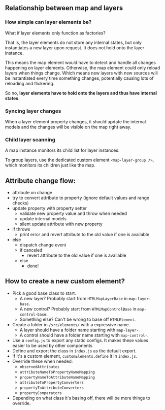 ## Relationship between map and layers

### How simple can layer elements be?

What if layer elements only function as factories?

That is, the layer elements do not store any internal states, but only instantiates a new layer upon request. It does not hold onto the layer instance.

This means the map element would have to detect and handle all changes happening on layer elements. Otherwise, the map element could only reload layers when things change. Which means new layers with new sources will be instantiated every time something changes, potentially causing lots of reloading and flickering.

So no, **layer elements have to hold onto the layers and thus have internal states**.

### Syncing layer changes

When a layer element property changes, it should update the internal models and the changes will be visible on the map right away.

### Child layer scanning

A map instance monitors its child list for layer instances.

To group layers, use the dedicated custom element `<map-layer-group />`, which monitors its children just like the map.

## Attribute change flow:

- attribute on change
- try to convert attribute to property (ignore default values and range checks)
- update property with property setter
    - validate new property value and throw when needed
    - update internal models
    - silent update attribute with new property
- if throws
    - print error and revert attribute to the old value if one is available
- else
    - dispatch change event
    - if canceled
        - revert attribute to the old value if one is available
    - else
        - done!

## How to create a new custom element?

- Pick a good base class to start.
    - A new layer? Probably start from `HTMLMapLayerBase` in `map-layer-base`.
    - A new control? Probably start from `HTMLMapControlBase` in `map-control-base`.
    - Something else? Can't be wrong to base off `HTMLElement`.
- Create a folder in `/src/elements/` with a expressive name.
    - A layer should have a folder name starting with `map-layer-`.
    - A control should have a folder name starting with `map-control-`.
- Use a `config.js` to export any static configs. It makes these values easier to be used by other components.
- Define and export the class in `index.js` as the default export.
- If it's a custom element, `customElements.define` it in `index.js`.
- Override these when needed:
    - `observedAttributes`
    - `attributeNameToPropertyNameMapping`
    - `propertyNameToAttributeNameMapping`
    - `attributeToPropertyConverters`
    - `propertyToAttributeConverters`
    - `propertyComparators`
- Depending on what class it's basing off, there will be more things to override.

